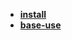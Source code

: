 * [**install**](/Code%20Language/special/flutter/install/README)  
* [**base-use**](/Code%20Language/special/flutter/base-use/README)  
